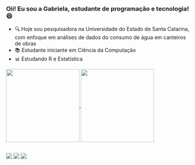 ### Oii! Eu sou a Gabriela, estudante de programação e tecnologia! 😄

- 🔍 Hoje sou pesquisadora na Universidade do Estado de Santa Catarina, com enfoque em análises de dados do consumo de água em canteiros de obras
- 📚 Estudante iniciante em Ciência da Computação
- 📊 Estudando R e Estatística

<a href="https://github.com/gabrielainacio">
  <img height=200 align="center" src="https://github-readme-stats.vercel.app/api?username=gabrielainacio&show_icons=true&theme=synthwave" />
</a>
<a href="https://github.com/gabrielainacio">
  <img height=200 align="center" src="https://github-readme-stats.vercel.app/api/top-langs/?username=gabrielainacio&theme=synthwave&layout=compact" />
</a>

## 

<div> 
  <a href="https://www.instagram.com/gabiinacio03/" target="_blank"><img src="https://img.shields.io/badge/-Instagram-%23E4405F?style=for-the-badge&logo=instagram&logoColor=white" target="_blank"></a>
 	<a href = "mailto:gabrielainacio8491@gmail.com"><img src="https://img.shields.io/badge/-Gmail-%23333?style=for-the-badge&logo=gmail&logoColor=white" target="_blank"></a>
  <a href="https://www.linkedin.com/in/rafaella-ballerini-45875016a](https://www.linkedin.com/in/gabriela-in%C3%A1cio-844606248/)" target="_blank"><img src="https://img.shields.io/badge/-LinkedIn-%230077B5?style=for-the-badge&logo=linkedin&logoColor=white" target="_blank">
  </a> 



